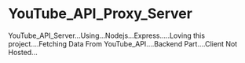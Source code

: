 # YouTube_API_Proxy_Server
YouTube_API_Server...Using...Nodejs...Express.....Loving this project....Fetching Data From  YouTube_API....Backend Part....Client Not Hosted...
